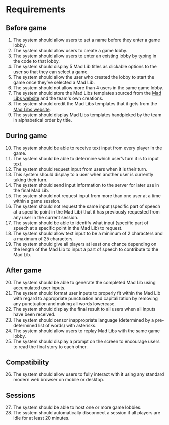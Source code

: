 # Requirements

## Before game
1. The system should allow users to set a name before they enter a game lobby.
2. The system should allow users to create a game lobby.
3. The system should allow users to enter an existing lobby by typing in the code to that lobby.
4. The system should display 5 Mad Lib titles as clickable options to the user so that they can select a game.
5. The system should allow the user who created the lobby to start the game once they’ve selected a Mad Lib.
6. The system should not allow more than 4 users in the same game lobby.
7. The system should store the Mad Libs templates sourced from the [Mad Libs website](https://www.madlibs.com/) and the team's own creations.
8. The system should credit the Mad Libs templates that it gets from the [Mad Libs website](https://www.madlibs.com/).
9. The system should display Mad Libs templates handpicked by the team in alphabetical order by title.

## During game
10. The system should be able to receive text input from every player in the game.
11. The system should be able to determine which user’s turn it is to input text.
12. The system should request input from users when it is their turn.
13. This system should display to a user when another user is currently taking their turn.
14. The system should send input information to the server for later use in the final Mad Lib.
15. The system should not request input from more than one user at a time within a game session.
16. The system should not request the same input (specific part of speech at a specific point in the Mad Lib) that it has previously requested from any user in the current session.
17. The system should be able to identify what input (specific part of speech at a specific point in the Mad Lib) to request.
18. The system should allow text input to be a minimum of 2 characters and a maximum of 25 characters.
19. The system should give all players at least one chance depending on the length of the Mad Lib to input a part of speech to contribute to the Mad Lib.

## After game
20. The system should be able to generate the completed Mad Lib using accumulated user inputs.
21. The system should format user inputs to properly fit within the Mad Lib with regard to appropriate punctuation and capitalization by removing any punctuation and making all words lowercase.
22. The system should display the final result to all users when all inputs have been received.
23. The system should censor inappropriate language (determined by a pre-determined list of words) with asterisks.
24. The system should allow users to replay Mad Libs with the same game lobby.
25. The system should display a prompt on the screen to encourage users to read the final story to each other.

## Compatibility
26. The system should allow users to fully interact with it using any standard modern web browser on mobile or desktop.

## Sessions
27. The system should be able to host one or more game lobbies.
28. The system should automatically disconnect a session if all players are idle for at least 20 minutes.
